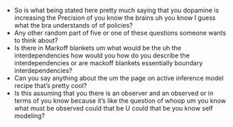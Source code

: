- So is what being stated here pretty much saying that you dopamine is increasing the Precision of you know the brains uh you know I guess what the bra understands of of policies?
- Any other random part of five or one of these questions someone wants to think about?
- Is there in Markoff blankets um what would be the uh the interdependencies how would you how do you describe the interdependencies or are mackoff blankets essentially boundary interdependencies?
- Can you say anything about the um the page on active inference model recipe that’s pretty cool?
- Is this assuming that you there is an observer and an observed or in terms of you know because it’s like the question of whoop um you know what must be observed could that be U could that be you know self modeling?
